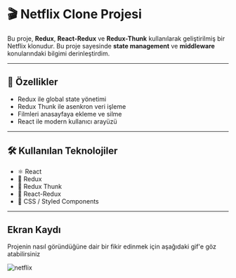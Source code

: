 # 🎬 Netflix Clone Projesi

Bu proje, **Redux**, **React-Redux** ve **Redux-Thunk** kullanılarak geliştirilmiş bir Netflix klonudur. Bu proje sayesinde **state management** ve **middleware** konularındaki bilgimi derinleştirdim.

---

## 🚀 Özellikler

- Redux ile global state yönetimi
- Redux Thunk ile asenkron veri işleme
- Filmleri anasayfaya ekleme ve silme
- React ile modern kullanıcı arayüzü

---

## 🛠️ Kullanılan Teknolojiler

- ⚛️ React  
- 🔁 Redux  
- 🧵 Redux Thunk  
- 🔗 React-Redux  
- 💅 CSS / Styled Components

---

##  Ekran Kaydı
Projenin nasıl göründüğüne dair bir fikir edinmek için aşağıdaki gif'e göz atabilirsiniz

![netflix](https://github.com/user-attachments/assets/0ce74717-9a9c-41c2-b817-28430321bc6e)
